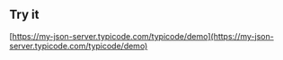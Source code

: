 ## Try it

[https://my-json-server.typicode.com/typicode/demo](https://my-json-server.typicode.com/typicode/demo)
